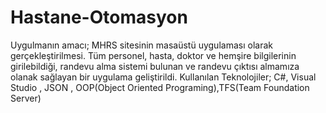 # Hastane-Otomasyon
Uygulmanın amacı; MHRS sitesinin masaüstü uygulaması olarak gerçekleştirilmesi. Tüm personel, hasta, doktor ve hemşire bilgilerinin girilebildiği, randevu alma sistemi bulunan ve randevu çıktısı almamıza olanak sağlayan bir uygulama geliştirildi.
Kullanılan Teknolojiler; C#, Visual Studio , JSON , OOP(Object Oriented Programing),TFS(Team Foundation Server)

